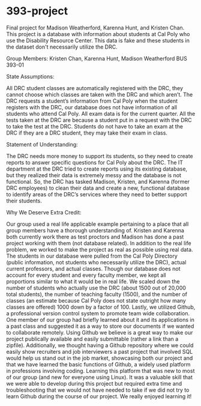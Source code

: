 # 393-project
Final project for Madison Weatherford, Karenna Hunt, and Kristen Chan. 
This project is a database with information about students at Cal Poly who use the Disability Resource Center. This data is fake and these students in the dataset don't necessarily utilize the DRC. 

Group Members: Kristen Chan, Karenna Hunt, Madison Weatherford
BUS 393-01



State Assumptions:

All DRC student classes are automatically registered with the DRC, they cannot choose which classes are taken with the DRC and which aren’t. 
The DRC requests a student’s information from Cal Poly when the student registers with the DRC, our database does not have information of all students who attend Cal Poly. 
All exam data is for the current quarter. 
All the tests taken at the DRC are because a student put in a request  with the DRC to take  the test at the DRC. Students do not have to take an exam at the DRC if they are a DRC student, they may take their exam in class.

Statement of Understanding:

The DRC needs more money to support its students, so they need to create reports to answer specific questions for Cal Poly about the DRC.  The IT department at the DRC tried to create reports using its existing database, but they realized their data is extremely messy and the database is not functional. So, the DRC has tasked Madison, Kristen, and Karenna (former DRC employees) to clean their data and create a new, functional database to identify areas of the DRC’s services where they need to better support their students.   

Why We Deserve Extra Credit:

Our group used a real life applicable example pertaining to a place that all group members have a thorough understanding of.  Kristen and Karenna both currently work there as test proctors and Madison has done a past project working with them (not database related). 
In addition to the real life problem, we worked to make the project as real as possible using real data. The students in our database were pulled from the Cal Poly Directory (public information, not students who necessarily utilize the DRC), actual current professors, and actual classes.  Though our database does not account for every student and every faculty member, we kept all proportions similar to what it would be in real life.  We scaled down the number of students who actually use the DRC (about 1500 out of 20,000 total students), the number of teaching faculty (1500), and the number of classes (an estimate because Cal Poly does not state outright how many classes are offered) 1000 down by a factor of 100. 
Lastly, we utilized Github, a professional version control system to promote team wide collaboration.  One member of our group had briefly learned about it and its applications in a past class and suggested it as a way to store our documents if we wanted to collaborate remotely.  Using Github we believe is a great way to make our project publically available and easily submittable (rather a link than a zipfile).  Additionally, we thought having a Github repository where we could easily show recruiters and job interviewers a past project that involved SQL would help us stand out in the job market, showcasing both our project and that we have learned the basic functions of Github, a widely used platform in professions involving coding.  Learning this platform that was new to most of our group (and new for everyone using Linux). It was a valuable skill that we were able to develop during this project but required extra time and troubleshooting that we would not have needed to take if we did not try to learn Github during the course of our project. We really enjoyed learning it! 







